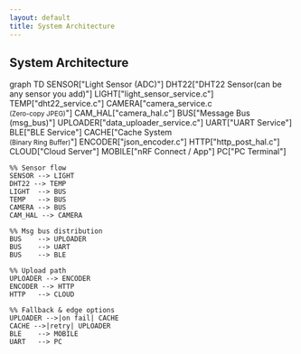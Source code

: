 ```yaml
---
layout: default
title: System Architecture
---
```


<script src="https://cdn.jsdelivr.net/npm/mermaid/dist/mermaid.min.js"></script>
<script>
  mermaid.initialize({ startOnLoad: true });
</script>

<h2>System Architecture</h2>

<div class="mermaid">
graph TD
    SENSOR["Light Sensor (ADC)"]
    DHT22["DHT22 Sensor(can be any sensor you add)"]
    LIGHT["light_sensor_service.c"]
    TEMP["dht22_service.c"]
    CAMERA["camera_service.c<br><small>(Zero-copy JPEG)</small>"]
    CAM_HAL["camera_hal.c"]
    BUS["Message Bus (msg_bus)"]
    UPLOADER["data_uploader_service.c"]
    UART["UART Service"]
    BLE["BLE Service"]
    CACHE["Cache System<br><small>(Binary Ring Buffer)</small>"]
    ENCODER["json_encoder.c"]
    HTTP["http_post_hal.c"]
    CLOUD["Cloud Server"]
    MOBILE["nRF Connect / App"]
    PC["PC Terminal"]

    %% Sensor flow
    SENSOR --> LIGHT
    DHT22 --> TEMP
    LIGHT  --> BUS
    TEMP   --> BUS
    CAMERA --> BUS
    CAM_HAL --> CAMERA

    %% Msg bus distribution
    BUS    --> UPLOADER
    BUS    --> UART
    BUS    --> BLE

    %% Upload path
    UPLOADER --> ENCODER
    ENCODER --> HTTP
    HTTP   --> CLOUD

    %% Fallback & edge options
    UPLOADER -->|on fail| CACHE
    CACHE -->|retry| UPLOADER
    BLE    --> MOBILE
    UART   --> PC
</div>
